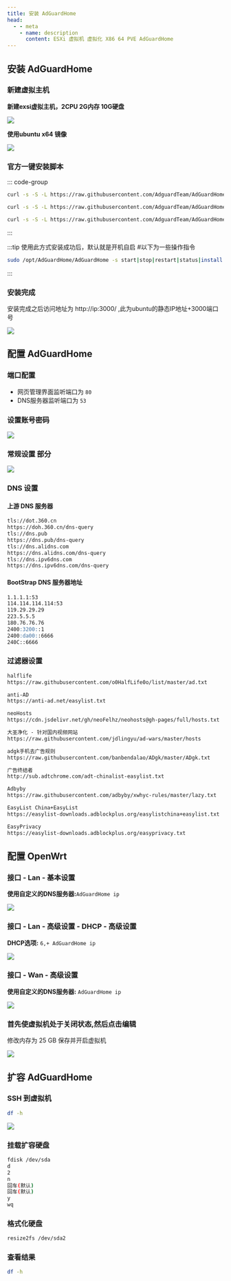 ```yaml
---
title: 安装 AdGuardHome
head:
  - - meta
    - name: description
      content: ESXi 虚拟机 虚拟化 X86 64 PVE AdGuardHome
---
```


## 安装 AdGuardHome

### 新建虚拟主机

**新建exsi虚拟主机，2CPU 2G内存 10G硬盘**

![](https://i.theovan.cn/docs/20231230203658.png)

**使用ubuntu x64 镜像**

![](https://i.theovan.cn/docs/20231230203757.png)

### 官方一键安装脚本

::: code-group

```sh [安装]
curl -s -S -L https://raw.githubusercontent.com/AdguardTeam/AdGuardHome/master/scripts/install.sh | sh -s -- -v
```

```sh [重装]
curl -s -S -L https://raw.githubusercontent.com/AdguardTeam/AdGuardHome/master/scripts/install.sh | sh -s -- -v -r
```

```sh [卸载]
curl -s -S -L https://raw.githubusercontent.com/AdguardTeam/AdGuardHome/master/scripts/install.sh | sh -s -- -v -u
```

:::

:::tip 使用此方式安装成功后，默认就是开机自启 #以下为一些操作指令

```sh
sudo /opt/AdGuardHome/AdGuardHome -s start|stop|restart|status|install|uninstall
```

:::

### 安装完成

安装完成之后访问地址为 http://ip:3000/ ,此为ubuntu的静态IP地址+3000端口号

![](https://i.theovan.cn/docs/20231230204830.png)

## 配置 AdGuardHome

### 端口配置

- 网页管理界面监听端口为 `80`
- DNS服务器监听端口为 `53`

### 设置账号密码

![](https://i.theovan.cn/docs/20231230205626.png)

### 常规设置 部分

![](https://i.theovan.cn/docs/20231230205838.png)

### DNS 设置

#### 上游 DNS 服务器

```md
tls://dot.360.cn
https://doh.360.cn/dns-query
tls://dns.pub
https://dns.pub/dns-query
tls://dns.alidns.com
https://dns.alidns.com/dns-query
tls://dns.ipv6dns.com
https://dns.ipv6dns.com/dns-query
```

#### BootStrap DNS 服务器地址

```md
1.1.1.1:53
114.114.114.114:53
119.29.29.29
223.5.5.5
180.76.76.76
2400:3200::1
2400:da00::6666
240C::6666
```

### 过滤器设置

```md
halflife
https://raw.githubusercontent.com/o0HalfLife0o/list/master/ad.txt

anti-AD
https://anti-ad.net/easylist.txt

neoHosts
https://cdn.jsdelivr.net/gh/neoFelhz/neohosts@gh-pages/full/hosts.txt

大圣净化 - 针对国内视频网站
https://raw.githubusercontent.com/jdlingyu/ad-wars/master/hosts

adgk手机去广告规则
https://raw.githubusercontent.com/banbendalao/ADgk/master/ADgk.txt

广告终结者
http://sub.adtchrome.com/adt-chinalist-easylist.txt

Adbyby
https://raw.githubusercontent.com/adbyby/xwhyc-rules/master/lazy.txt

EasyList China+EasyList
https://easylist-downloads.adblockplus.org/easylistchina+easylist.txt

EasyPrivacy
https://easylist-downloads.adblockplus.org/easyprivacy.txt
```

## 配置 OpenWrt

### 接口 - Lan - 基本设置

**使用自定义的DNS服务器:**`AdGuardHome ip`

![](https://i.theovan.cn/docs/20231230210932.png)

### 接口 - Lan - 高级设置 - DHCP - 高级设置

**DHCP选项:** `6,+ AdGuardHome ip`

![](https://i.theovan.cn/docs/20231230211121.png)

### 接口 - Wan - 高级设置

**使用自定义的DNS服务器:** `AdGuardHome ip`

![](https://i.theovan.cn/docs/20231230211412.png)

### 首先使虚拟机处于关闭状态,然后点击编辑

修改内存为 25 GB 保存并开启虚拟机

![](https://i.theovan.cn/docs/20231231142111.png)

## 扩容 AdGuardHome

### SSH 到虚拟机

```sh
df -h
```

![](https://i.theovan.cn/docs/20231231142451.png)

### 挂载扩容硬盘

```sh
fdisk /dev/sda
d
2
n
回车(默认)
回车(默认)
y
wq
```

### 格式化硬盘

```sh
resize2fs /dev/sda2
```

### 查看结果

```sh
df -h
```
